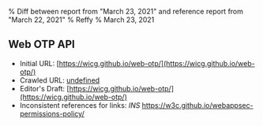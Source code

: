 % Diff between report from "March 23, 2021" and reference report from "March 22, 2021"
% Reffy
% March 23, 2021

## Web OTP API

- Initial URL: [https://wicg.github.io/web-otp/](https://wicg.github.io/web-otp/)
- Crawled URL: [undefined](undefined)
- Editor's Draft: [https://wicg.github.io/web-otp/](https://wicg.github.io/web-otp/)
- Inconsistent references for links: *INS* https://w3c.github.io/webappsec-permissions-policy/


